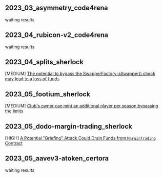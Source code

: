 ## 2023_03_asymmetry_code4rena
waiting results

## 2023_04_rubicon-v2_code4rena
waiting results

## 2023_04_splits_sherlock
[MEDIUM] [The potential to bypass the SwapperFactory.isSwapper() check may lead to a loss of funds](https://github.com/sherlock-audit/2023-04-splits-judging/blob/15ed1328bed52511a772aeb1a8607db1bcf11163/006-H/147.md "https://github.com/sherlock-audit/2023-04-splits-judging/blob/15ed1328bed52511a772aeb1a8607db1bcf11163/006-H/147.md")

## 2023_05_footium_sherlock
[MEDIUM] [Club's owner can mint an additional player per season bypassing the limits](https://github.com/sherlock-audit/2023-04-footium-judging/blob/1004d6d4580bab6ee1e84f67f1a94417e93955b3/005-H/324.md "https://github.com/sherlock-audit/2023-04-footium-judging/blob/1004d6d4580bab6ee1e84f67f1a94417e93955b3/005-H/324.md")

## 2023_05_dodo-margin-trading_sherlock
[HIGH] [A Potential "Griefing" Attack Could Drain Funds from `MarginTrading` Contract](https://github.com/sherlock-audit/2023-05-dodo-judging/blob/af9c070f1aa3c7f48a467a60947275926333d584/001-H/191.md "https://github.com/sherlock-audit/2023-05-dodo-judging/blob/af9c070f1aa3c7f48a467a60947275926333d584/001-H/191.md")

## 2023_05_aavev3-atoken_certora
waiting results  
